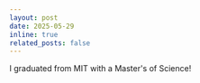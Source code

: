 ```yaml
---
layout: post
date: 2025-05-29
inline: true
related_posts: false
---
```


I graduated from MIT with a Master's of Science!